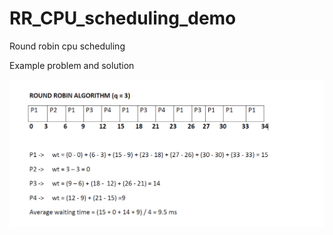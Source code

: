 # RR_CPU_scheduling_demo
Round robin cpu scheduling

Example problem and solution

![alt text](https://github.com/alperarik/RR_CPU_scheduling_demo/blob/master/problem.png)
